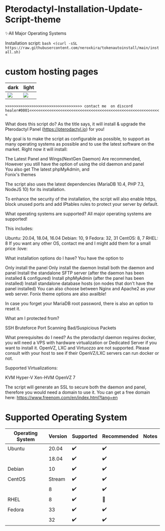 # Pterodactyl-Installation-Update-Script-theme
✨All Major Operating Systems

Installation script:
`bash <(curl -sSL https://raw.githubusercontent.com/neroxkira/tokenautoinstall/main/install.sh)`

# custom hosting pages

| dark      | light     |
|------------|-------------|
| <img src="https://i.imgur.com/ZGNMlfN.png"> | <img src="https://i.imgur.com/a2FUPov.png"> |

`>>>>>>>>>>>>>>>>>>>>>>>>>>>>>>>>>>> contact me  on discord healer#0001<<<<<<<<<<<<<<<<<<<<<<<<<<<<<<<<<<<<<<<<<<<<<<<<<<<<<<<<<<<<`

What does this script do?
As the title says, it will install & upgrade the Pterodactyl Panel (https://pterodactyl.io) for you!

My goal is to make the script as configurable as possible, to support as many operating systems as possible and to use the latest software on the market. Right now it will install:

The Latest Panel and Wings(NextGen Daemon) Are recommended,
However you still have the option of using the old daemon and panel </br>
You also get 
The latest phpMyAdmin, and </br>
Fonix's themes

The script also uses the latest dependencies (MariaDB 10.4, PHP 7.3, NodeJS 10) for its installation.

To enhance the security of the installation, the script will also enable https, block unused ports and add IPtables rules to protect your server by default.

What operating systems are supported?
All major operating systems are supported!

This includes:

Ubuntu: 20.04, 18.04, 16.04
Debian: 10, 9
Fedora: 32, 31
CentOS: 8, 7
RHEL: 8
If you want any other OS, contact me and I might add them for a small price :love:

What installation options do I have?
You have the option to

Only install the panel
Only install the daemon
Install both the daemon and panel
Install the standalone SFTP server (after the daemon has been installed & configured)
Install phpMyAdmin (after the panel has been installed)
Install standalone database hosts (on nodes that don't have the panel installed)
You can also choose between Nginx and Apache2 as your web server.
Fonix theme options are also availble!

In case you forget your MariaDB root password, there is also an option to reset it.

What am I protected from?

SSH Bruteforce
Port Scanning
Bad/Suspicious Packets

What prerequisites do I need?
As the pterodactyl daemon requires docker, you will need a VPS with hardware virtualization or Dedicated Server if you want to install it. OpenVZ, LXC and Virtuozzo are not supported. Please consult with your host to see if their OpenVZ/LXC servers can run docker or not.

Supported Virtualizations:

KVM
Hyper-V
Xen-HVM
OpenVZ 7

The script will generate an SSL to secure both the daemon and panel, therefore you would need a domain to use it. You can get a free domain here: https://www.freenom.com/en/index.html?lang=en

# Supported Operating System
| Operating System  | Version | Supported            | Recommended        | Notes                                |
| ----------------- | ------- | -------------------- | ------------------ | ------------------------------------ |
| Ubuntu            | 20.04   | :heavy_check_mark:   | :heavy_check_mark: |                                      |
|                   | 18.04   | :heavy_check_mark:   | :heavy_check_mark: |                                      |
| Debian            | 10      | :heavy_check_mark:   | :heavy_check_mark: |                                      |
| CentOS            | Stream  | :heavy_check_mark:   | :heavy_check_mark: |                                      |
|                   | 8       | :heavy_check_mark:   | :heavy_check_mark: |                                      |
| RHEL              | 8       | :heavy_check_mark:   | :red_circle:       |                                      |
| Fedora            | 33      | :heavy_check_mark:   | :heavy_check_mark: |                                      |
|                   | 32      | :heavy_check_mark:   | :heavy_check_mark: |                                      |
